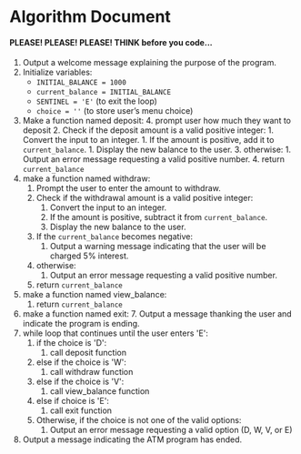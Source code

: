 # Algorithm Document
#### PLEASE! PLEASE! PLEASE! THINK before you code...

1. Output a welcome message explaining the purpose of the program.
2. Initialize variables:
    - `INITIAL_BALANCE = 1000`
    - `current_balance = INITIAL_BALANCE`
    - `SENTINEL = 'E'` (to exit the loop)
    - `choice = ''` (to store user’s menu choice)
3. Make a function named deposit:
   4. prompt user how much they want to deposit 
   2. Check if the deposit amount is a valid positive integer:
          1. Convert the input to an integer.
          1. If the amount is positive, add it to `current_balance`.
          1. Display the new balance to the user.
   3. otherwise:
         1. Output an error message requesting a valid positive number.
   4. return `current_balance`
4. make a function named withdraw:
   1. Prompt the user to enter the amount to withdraw.
   2. Check if the withdrawal amount is a valid positive integer:
      1. Convert the input to an integer.
      1. If the amount is positive, subtract it from `current_balance`.
      1. Display the new balance to the user.
   1. If the `current_balance` becomes negative:
      1.  Output a warning message indicating that the user will be charged 5% interest.
   3. otherwise:
      1. Output an error message requesting a valid positive number.
   4. return `current_balance`
5. make a function named view_balance:
   1. return `current_balance`
6. make a function named exit:
   7. Output a message thanking the user and indicate the program is ending.
7. while loop that continues until the user enters 'E':
   1. if the choice is 'D':
      1. call deposit function 
   2. else if the choice is 'W':
      1. call withdraw function
   3. else if the choice is 'V':
      1. call view_balance function
   4. else if choice is 'E':
      1. call exit function
   5. Otherwise, if the choice is not one of the valid options:
      1. Output an error message requesting a valid option (D, W, V, or E)
5. Output a message indicating the ATM program has ended.